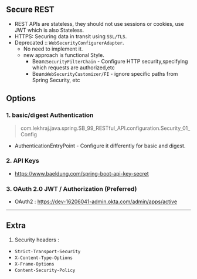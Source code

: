 ## Secure REST
- REST APIs are stateless, they should not use sessions or cookies, use JWT which is also Stateless.
- HTTPS: Securing data in transit using `SSL/TLS`.
- Deprecated :: `WebSecurityConfigurerAdapter`.
  - No need to implement it.
  - new approach is functional Style.
    - Bean:`SecurityFilterChain` - Configure HTTP security,specifying which requests are authorized,etc
    - Bean:`WebSecurityCustomizer/FI` - ignore specific paths from Spring Security, etc
    

## Options
### 1. basic/digest Authentication
 > com.lekhraj.java.spring.SB_99_RESTful_API.configuration.Security_01_Config
- AuthenticationEntryPoint - Configure it differently for basic and digest.

### 2. API Keys
- https://www.baeldung.com/spring-boot-api-key-secret

### 3. OAuth 2.0 JWT / Authorization (Preferred)
 - OAuth2 : https://dev-16206041-admin.okta.com/admin/apps/active


---
## Extra
1. Security headers :
- `Strict-Transport-Security` 
- `X-Content-Type-Options`
- `X-Frame-Options`
- `Content-Security-Policy`